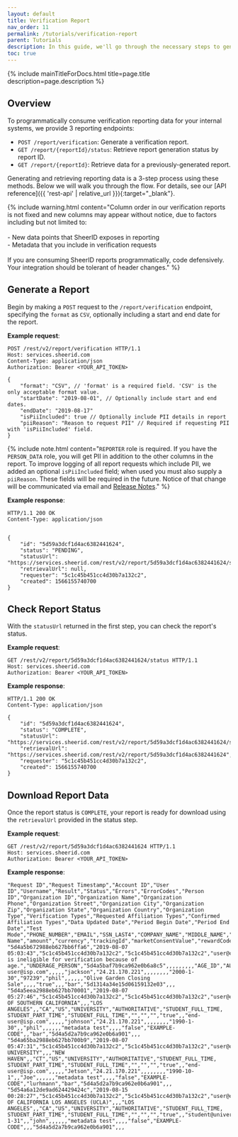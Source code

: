 ```yaml
---
layout: default
title: Verification Report
nav_order: 11
permalink: /tutorials/verification-report
parent: Tutorials
description: In this guide, we'll go through the necessary steps to generate and download a verification report using our REST API.
toc: true
---
```


{% include mainTitleForDocs.html title=page.title description=page.description %}


## Overview

To programmatically consume verification reporting data for your internal systems,
we provide 3 reporting endpoints:

* `POST /report/verification`: Generate a verification report.
* `GET /report/{reportId}/status`: Retrieve report generation status by report ID.
* `GET /report/{reportId}`: Retrieve data for a previously-generated report.

Generating and retrieving reporting data is a 3-step process using these methods. Below
we will walk you through the flow. For details, see our [API reference]({{ 'rest-api' | relative_url }}){:target="_blank"}.

{% include warning.html content="Column order in our verification reports is not fixed and new columns may appear without notice, due to factors including but not limited to:<br><br>- New data points that SheerID exposes in reporting<br>- Metadata that you include in verification requests<br><br>If you are consuming SheerID reports programmatically, code defensively. Your integration should be tolerant of header changes." %}

## Generate a Report

Begin by making a `POST` request to the `/report/verification` endpoint, specifying the `format` as
`CSV`, optionally including a start and end date for the report.

**Example request**:

```http
POST /rest/v2/report/verification HTTP/1.1
Host: services.sheerid.com
Content-Type: application/json
Authorization: Bearer <YOUR_API_TOKEN>

{
	"format": "CSV", // 'format' is a required field. 'CSV' is the only acceptable format value.
	"startDate": "2019-08-01", // Optionally include start and end dates.
	"endDate": "2019-08-17"
	"isPiiIncluded": true // Optionally include PII details in report 
	"piiReason": "Reason to request PII" // Required if requesting PII with 'isPiiIncluded' field.
}
```

{% include note.html content="`REPORTER` role is required. If you have the `PERSON_DATA` role, you will get PII in addition to the other columns in the report. To improve logging of all report requests which include PII, we added an optional `isPiiIncluded` field; when used you must also supply a `piiReason`. These fields will be required in the future. Notice of that change will be communicated via email and [Release Notes](../news)." %}

**Example response**:

```http
HTTP/1.1 200 OK
Content-Type: application/json


{
    "id": "5d59a3dcf1d4ac6382441624",
    "status": "PENDING",
    "statusUrl": "https://services.sheerid.com/rest/v2/report/5d59a3dcf1d4ac6382441624/status",
    "retrievalUrl": null,
    "requester": "5c1c45b451cc4d30b7a132c2",
    "created": 1566155740700
}
```

## Check Report Status

With the `statusUrl` returned in the first step, you can check the report's status.

**Example request**:

```http
GET /rest/v2/report/5d59a3dcf1d4ac6382441624/status HTTP/1.1
Host: services.sheerid.com
Authorization: Bearer <YOUR_API_TOKEN>
```

**Example response**:

```http
HTTP/1.1 200 OK
Content-Type: application/json

{
    "id": "5d59a3dcf1d4ac6382441624",
    "status": "COMPLETE",
    "statusUrl": "https://services.sheerid.com/rest/v2/report/5d59a3dcf1d4ac6382441624/status",
    "retrievalUrl": "https://services.sheerid.com/rest/v2/report/5d59a3dcf1d4ac6382441624",
    "requester": "5c1c45b451cc4d30b7a132c2",
    "created": 1566155740700
}
```

## Download Report Data

Once the report status is `COMPLETE`, your report is ready for download using
the `retrievalUrl` provided in the status step.

**Example request**:

```http
GET /rest/v2/report/5d59a3dcf1d4ac6382441624 HTTP/1.1
Host: services.sheerid.com
Authorization: Bearer <YOUR_API_TOKEN>
```

**Example response**:

```csv
"Request ID","Request Timestamp","Account ID","User ID","Username","Result","Status","Errors","ErrorCodes","Person ID","Organization ID","Organization Name","Organization Phone","Organization Street","Organization City","Organization Zip","Organization State","Organization Country","Organization Type","Verification Types","Requested Affiliation Types","Confirmed Affiliation Types","Data Updated Date","Period Begin Date","Period End Date","Test Mode","PHONE_NUMBER","EMAIL","SSN_LAST4","COMPANY_NAME","MIDDLE_NAME","USERNAME","LAST_NAME","IP_ADDRESS","ADDRESS1","CITY","STATUS_START_DATE","JOB_TITLE","SSN","RELATIONSHIP","FULL_NAME","BIRTH_DATE","POSTAL_CODE","FIRST_NAME","STATE","ID_NUMBER","SUFFIX","EMAIL2","ADDRESS2","Program Name","amount","currency","trackingId","marketConsentValue","rewardCode","baz","foo","templateId","token","verifyUrl","transactionId"
"5d4a5b672988eb627bb6ffa6","2019-08-07 05:03:43","5c1c45b451cc4d30b7a132c2","5c1c45b451cc4d30b7a132c2","user@company.com","false","COMPLETE","Person is ineligible for verification because of age.","UNDERAGE_PERSON","5d4a5baf7b9ca962e0b6a8c5",,,,,,,,,"AGE_ID","AUTHORITATIVE","AGE","AGE","","","","true",,"end-user@isp.com",,,,,"jackson","24.21.170.221",,,,,,,,"2000-1-30","97239","phil",,,,,,"Olive Garden Closing Sale",,,,"true",,,"bar","5d1314a34e15d06159132e03",,,
"5d4a5eea2988eb627bb70001","2019-08-07 05:27:46","5c1c45b451cc4d30b7a132c2","5c1c45b451cc4d30b7a132c2","user@company.com","true","COMPLETE",,,"5d4a61527b9ca962e0b6a96e","3679","UNIVERSITY OF SOUTHERN CALIFORNIA",,,"LOS ANGELES",,"CA","US","UNIVERSITY","AUTHORITATIVE","STUDENT_FULL_TIME, STUDENT_PART_TIME","STUDENT_FULL_TIME","","","","true",,"end-user@isp.com",,,,,"johnson","24.21.170.221",,,,,,,,"1990-1-30",,"phil",,,,,,"metadata test",,,,"false","EXAMPLE-CODE",,"bar","5d4a5d2a7b9ca962e0b6a901",,,
"5d4a65ba2988eb627bb700b9","2019-08-07 05:47:31","5c1c45b451cc4d30b7a132c2","5c1c45b451cc4d30b7a132c2","user@company.com","true","COMPLETE",,,"5d4a65f37b9ca962e0b6a9f2","4343","YALE UNIVERSITY",,,"NEW HAVEN",,"CT","US","UNIVERSITY","AUTHORITATIVE","STUDENT_FULL_TIME, STUDENT_PART_TIME","STUDENT_FULL_TIME","","","","true",,"end-user@isp.com",,,,,"Jetson","24.21.170.221",,,,,,,,"1990-10-1",,"Joe",,,,,,"metadata test",,,,"false","EXAMPLE-CODE","lurhmann","bar","5d4a5d2a7b9ca962e0b6a901",,,
"5d54a6a12de9ad624429424c","2019-08-15 00:28:27","5c1c45b451cc4d30b7a132c2","5c1c45b451cc4d30b7a132c2","user@company.com","true","COMPLETE",,,"5d54a72b088ba462375748b5","3499","UNIVERSITY OF CALIFORNIA LOS ANGELES (UCLA)",,,"LOS ANGELES",,"CA","US","UNIVERSITY","AUTHORITATIVE","STUDENT_FULL_TIME, STUDENT_PART_TIME","STUDENT_FULL_TIME","","","","true",,"student@university.com",,,,,"johnson","24.21.170.221",,,,,,,,"1998-1-31",,"john",,,,,,"metadata test",,,,"false","EXAMPLE-CODE",,,"5d4a5d2a7b9ca962e0b6a901",,,
```
